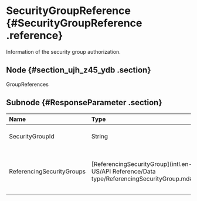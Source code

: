 # SecurityGroupReference {#SecurityGroupReference .reference}

Information of the security group authorization.

## Node {#section_ujh_z45_ydb .section}

GroupReferences

## Subnode {#ResponseParameter .section}

|Name|Type|Description|
|:---|:---|:----------|
|SecurityGroupId|String|The ID of a security group.|
|ReferencingSecurityGroups|[ReferencingSecurityGroup](intl.en-US/API Reference/Data type/ReferencingSecurityGroup.md#)|Other authorization information of the security group.|

